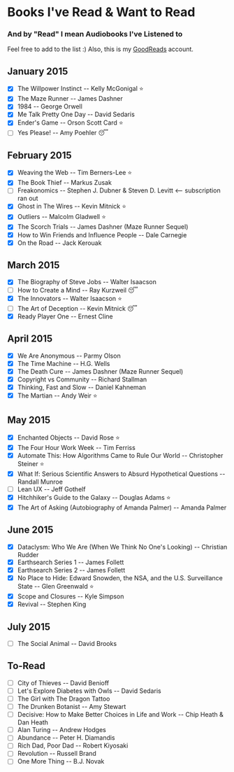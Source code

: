 # Books I've Read & Want to Read
### And by "Read" I mean Audiobooks I've Listened to

Feel free to add to the list :) Also, this is my [GoodReads](https://www.goodreads.com/user/show/20177742-una-kravets) account.

## January 2015

- [x] The Willpower Instinct -- Kelly McGonigal :star:
- [x] The Maze Runner -- James Dashner
- [x] 1984 -- George Orwell
- [x] Me Talk Pretty One Day -- David Sedaris
- [x] Ender's Game -- Orson Scott Card :star:
- [ ] Yes Please! -- Amy Poehler :sleeping:

## February 2015

- [x] Weaving the Web -- Tim Berners-Lee :star:
- [x] The Book Thief -- Markus Zusak
- [ ] Freakonomics -- Stephen J. Dubner & Steven D. Levitt <-- subscription ran out
- [x] Ghost in The Wires -- Kevin Mitnick :star:
- [x] Outliers -- Malcolm Gladwell :star:
- [x] The Scorch Trials -- James Dashner (Maze Runner Sequel)
- [x] How to Win Friends and Influence People -- Dale Carnegie
- [x] On the Road -- Jack Kerouak

## March 2015

- [x] The Biography of Steve Jobs -- Walter Isaacson
- [ ] How to Create a Mind -- Ray Kurzweil :sleeping:
- [x] The Innovators -- Walter Isaacson :star:
- [ ] The Art of Deception -- Kevin Mitnick :sleeping:
- [x] Ready Player One -- Ernest Cline

## April 2015

- [x] We Are Anonymous -- Parmy Olson
- [x] The Time Machine -- H.G. Wells
- [x] The Death Cure -- James Dashner (Maze Runner Sequel)
- [x] Copyright vs Community -- Richard Stallman
- [x] Thinking, Fast and Slow -- Daniel Kahneman
- [x] The Martian -- Andy Weir :star:

## May 2015

- [x] Enchanted Objects -- David Rose :star:
- [x] The Four Hour Work Week -- Tim Ferriss
- [x] Automate This: How Algorithms Came to Rule Our World -- Christopher Steiner :star:
- [x] What If: Serious Scientific Answers to Absurd Hypothetical Questions -- Randall Munroe
- [ ] Lean UX -- Jeff Gothelf
- [x] Hitchhiker's Guide to the Galaxy -- Douglas Adams :star:
- [x] The Art of Asking (Autobiography of Amanda Palmer) -- Amanda Palmer

## June 2015

- [x] Dataclysm: Who We Are (When We Think No One's Looking) -- Christian Rudder
- [x] Earthsearch Series 1 -- James Follett
- [x] Earthsearch Series 2 -- James Follett
- [x] No Place to Hide: Edward Snowden, the NSA, and the U.S. Surveillance State -- Glen Greenwald :star:
- [x] Scope and Closures -- Kyle Simpson
- [x] Revival -- Stephen King

## July 2015

- [ ] The Social Animal -- David Brooks

To-Read
---
- [ ] City of Thieves -- David Benioff
- [ ] Let's Explore Diabetes with Owls -- David Sedaris
- [ ] The Girl with The Dragon Tattoo
- [ ] The Drunken Botanist -- Amy Stewart
- [ ] Decisive: How to Make Better Choices in Life and Work -- Chip Heath & Dan Heath
- [ ] Alan Turing -- Andrew Hodges
- [ ] Abundance -- Peter H. Diamandis
- [ ] Rich Dad, Poor Dad -- Robert Kiyosaki
- [ ] Revolution -- Russell Brand
- [ ] One More Thing -- B.J. Novak